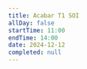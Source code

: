 ```yaml
---
title: Acabar T1 SOI
allDay: false
startTime: 11:00
endTime: 14:00
date: 2024-12-12
completed: null
---
```

